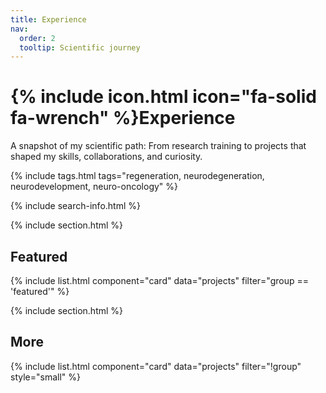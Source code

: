 ```yaml
---
title: Experience
nav:
  order: 2
  tooltip: Scientific journey
---
```


# {% include icon.html icon="fa-solid fa-wrench" %}Experience

A snapshot of my scientific path: From research training to projects that shaped my skills, collaborations, and curiosity.

{% include tags.html tags="regeneration, neurodegeneration, neurodevelopment, neuro-oncology" %}

{% include search-info.html %}

{% include section.html %}

## Featured

{% include list.html component="card" data="projects" filter="group == 'featured'" %}

{% include section.html %}

## More

{% include list.html component="card" data="projects" filter="!group" style="small" %}
